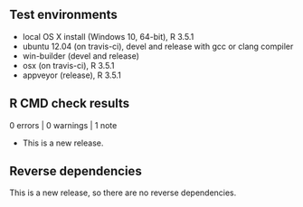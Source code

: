 ## Test environments
* local OS X install (Windows 10, 64-bit), R 3.5.1
* ubuntu 12.04 (on travis-ci), devel and release with gcc or clang compiler
* win-builder (devel and release)
* osx (on travis-ci), R 3.5.1
* appveyor (release), R 3.5.1

## R CMD check results

0 errors | 0 warnings | 1 note

* This is a new release.

## Reverse dependencies

This is a new release, so there are no reverse dependencies.
